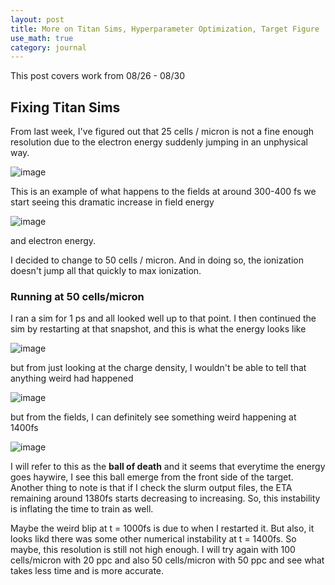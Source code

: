```yaml
---
layout: post
title: More on Titan Sims, Hyperparameter Optimization, Target Figure
use_math: true
category: journal
---
```


This post covers work from 08/26 - 08/30 

## Fixing Titan Sims

From last week, I've figured out that 25 cells / micron is not a fine enough resolution due to the electron energy suddenly jumping in an unphysical way.

![image](https://github.com/user-attachments/assets/8ee310b2-0450-4c31-914a-dff4e81b2b3f)

This is an example of what happens to the fields at around 300-400 fs we start seeing this dramatic increase in field energy

![image](https://github.com/user-attachments/assets/a028ebed-5681-4ee3-a703-6b72a9ea4723)

and electron energy.

I decided to change to 50 cells / micron. And in doing so, the ionization doesn't jump all that quickly to max ionization. 

### Running at 50 cells/micron

I ran a sim for 1 ps and all looked well up to that point. I then continued the sim by restarting at that snapshot, and this is what the energy looks like 

![image](https://github.com/user-attachments/assets/adc58d63-35f9-4cf8-adbb-7bf0e15eb8fd)

but from just looking at the charge density, I wouldn't be able to tell that anything weird had happened 

![image](https://github.com/user-attachments/assets/5f3fd424-2fca-40b3-94c4-7403bedf686c)

but from the fields, I can definitely see something weird happening at 1400fs

![image](https://github.com/user-attachments/assets/29c19720-88d9-4e2e-9e76-fc597e49e691)

I will refer to this as the **ball of death** and it seems that everytime the energy goes haywire, I see this ball emerge from the front side of the target. Another thing to note is that if I check the slurm output files, the ETA remaining around 1380fs starts decreasing to increasing. So, this instability is inflating the time to train as well.

Maybe the weird blip at t = 1000fs is due to when I restarted it. But also, it looks likd there was some other numerical instability at t = 1400fs. So maybe, this resolution is still not high enough. I will try again with 100 cells/micron with 20 ppc and also 50 cells/micron with 50 ppc and see what takes less time and is more accurate.
